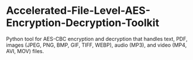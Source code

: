 # Accelerated-File-Level-AES-Encryption-Decryption-Toolkit
Python tool for AES-CBC encryption and decryption that handles text, PDF, images (JPEG, PNG, BMP, GIF, TIFF, WEBP), audio (MP3), and video (MP4, AVI, MOV) files.
